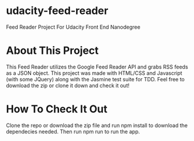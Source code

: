# udacity-feed-reader
Feed Reader Project For Udacity Front End Nanodegree

# About This Project
This Feed Reader utilizes the Google Feed Reader API and grabs RSS feeds as a JSON object. This project was made with HTML/CSS and Javascript (with some JQuery) along with the Jasmine test suite for TDD. Feel free to download the zip or clone it down and check it out!

# How To Check It Out
Clone the repo or download the zip file and run npm install to download the dependecies needed. Then run npm run to run the app.
